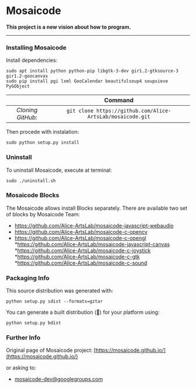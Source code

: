 Mosaicode
======

**This project is a new vision about how to program.**

-------------

### Installing Mosaicode

Install dependencies:

```
sudo apt install python python-pip libgtk-3-dev gir1.2-gtksource-3 gir1.2-goocanvas
sudo pip install pgi lxml GooCalendar beautifulsoup4 soupsieve PyGObject
```

| | Command |
| :---: | :---: |
| *Cloning GitHub:* | `git clone https://github.com/Alice-ArtsLab/mosaicode.git`|

Then procede with instalation:

    sudo python setup.py install

### Uninstall
To uninstall Mosaicode, execute at terminal:
```
sudo ./uninstall.sh
```

### Mosaicode Blocks

The Mosaicode allows install Blocks separately. There are available two set of blocks by Mosaicode Team:

* https://github.com/Alice-ArtsLab/mosaicode-javascript-webaudio
* https://github.com/Alice-ArtsLab/mosaicode-c-opencv
* https://github.com/Alice-ArtsLab/mosaicode-c-opengl
*https://github.com/Alice-ArtsLab/mosaicode-javascript-canvas
*https://github.com/Alice-ArtsLab/mosaicode-c-joystick
*https://github.com/Alice-ArtsLab/mosaicode-c-gtk
*https://github.com/Alice-ArtsLab/mosaicode-c-sound

### Packaging Info

This source distribution was generated with:
```
python setup.py sdist --formats=gztar
```

You can generate a built distribution (:metal:) for your platform using:
```
python setup.py bdist
```

### Further Info

Original page of Mosaicode project: [https://mosaicode.github.io/](https://mosaicode.github.io/)

or asking to:
* mosaicode-dev@googlegroups.com
